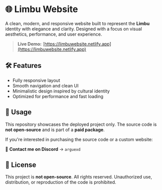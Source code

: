 # 🌐 Limbu Website

A clean, modern, and responsive website built to represent the **Limbu** identity with elegance and clarity. Designed with a focus on visual aesthetics, performance, and user experience.

> **Live Demo:** [https://limbuwebsite.netlify.app](https://limbuwebsite.netlify.app)

## 🛠️ Features

- Fully responsive layout
- Smooth navigation and clean UI
- Minimalistic design inspired by cultural identity
- Optimized for performance and fast loading

## 💼 Usage

This repository showcases the deployed project only. The source code is **not open-source** and is part of a **paid package**.

If you're interested in purchasing the source code or a custom website:

📩 **Contact me on Discord** → `arguexd`

## 📎 License

This project is **not open-source**. All rights reserved. Unauthorized use, distribution, or reproduction of the code is prohibited.
